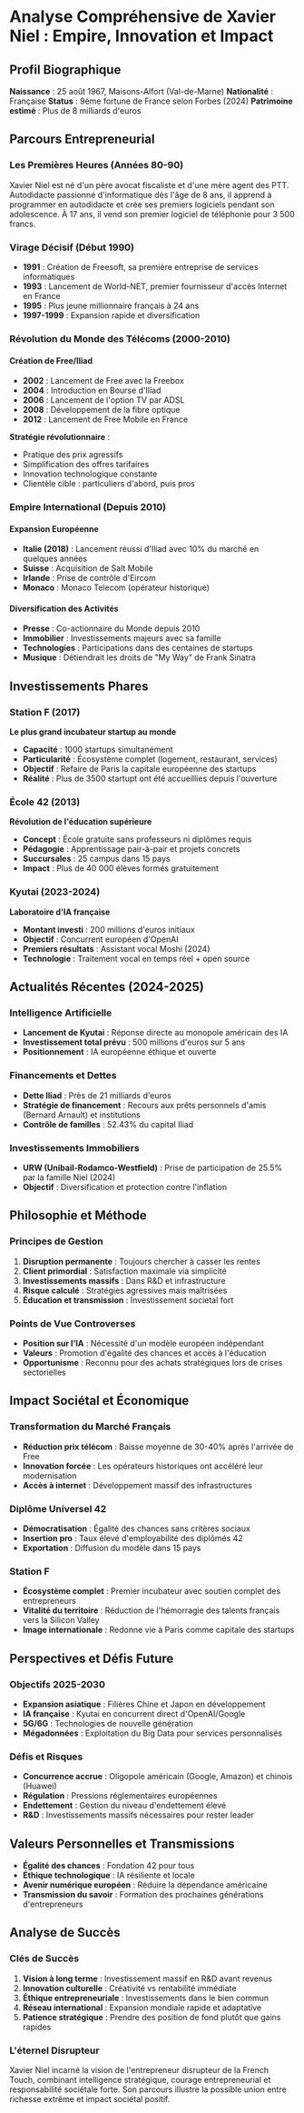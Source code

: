 # Analyse Compréhensive de Xavier Niel : Empire, Innovation et Impact

## Profil Biographique
**Naissance** : 25 août 1967, Maisons-Alfort (Val-de-Marne)
**Nationalité** : Française
**Status** : 9ème fortune de France selon Forbes (2024)
**Patrimoine estimé** : Plus de 8 milliards d'euros

## Parcours Entrepreneurial

### Les Premières Heures (Années 80-90)
Xavier Niel est né d'un père avocat fiscaliste et d'une mère agent des PTT. Autodidacte passionné d'informatique dès l'âge de 8 ans, il apprend à programmer en autodidacte et crée ses premiers logiciels pendant son adolescence. À 17 ans, il vend son premier logiciel de téléphonie pour 3 500 francs.

### Virage Décisif (Début 1990)
- **1991** : Création de Freesoft, sa première entreprise de services informatiques
- **1993** : Lancement de World-NET, premier fournisseur d'accès Internet en France
- **1995** : Plus jeune millionnaire français à 24 ans
- **1997-1999** : Expansion rapide et diversification

### Révolution du Monde des Télécoms (2000-2010)

#### Création de Free/Iliad
- **2002** : Lancement de Free avec la Freebox
- **2004** : Introduction en Bourse d'Iliad
- **2006** : Lancement de l'option TV par ADSL
- **2008** : Développement de la fibre optique
- **2012** : Lancement de Free Mobile en France

**Stratégie révolutionnaire** :
- Pratique des prix agressifs
- Simplification des offres tarifaires
- Innovation technologique constante
- Clientèle cible : particuliers d'abord, puis pros

### Empire International (Depuis 2010)

#### Expansion Européenne
- **Italie (2018)** : Lancement réussi d'Iliad avec 10% du marché en quelques années
- **Suisse** : Acquisition de Salt Mobile
- **Irlande** : Prise de contrôle d'Eircom
- **Monaco** : Monaco Telecom (opérateur historique)

#### Diversification des Activités
- **Presse** : Co-actionnaire du Monde depuis 2010
- **Immobilier** : Investissements majeurs avec sa famille
- **Technologies** : Participations dans des centaines de startups
- **Musique** : Détiendrait les droits de "My Way" de Frank Sinatra

## Investissements Phares

### Station F (2017)
**Le plus grand incubateur startup au monde**
- **Capacité** : 1000 startups simultanément
- **Particularité** : Écosystème complet (logement, restaurant, services)
- **Objectif** : Refaire de Paris la capitale européenne des startups
- **Réalité** : Plus de 3500 startupt ont été accueillies depuis l'ouverture

### École 42 (2013)
**Révolution de l'éducation supérieure**
- **Concept** : École gratuite sans professeurs ni diplômes requis
- **Pédagogie** : Apprentissage pair-à-pair et projets concrets
- **Succursales** : 25 campus dans 15 pays
- **Impact** : Plus de 40 000 élèves formés gratuitement

### Kyutai (2023-2024)
**Laboratoire d'IA française**
- **Montant investi** : 200 millions d'euros initiaux
- **Objectif** : Concurrent européen d'OpenAI
- **Premiers résultats** : Assistant vocal Moshi (2024)
- **Technologie** : Traitement vocal en temps réel + open source

## Actualités Récentes (2024-2025)

### Intelligence Artificielle
- **Lancement de Kyutai** : Réponse directe au monopole américain des IA
- **Investissement total prévu** : 500 millions d'euros sur 5 ans
- **Positionnement** : IA européenne éthique et ouverte

### Financements et Dettes
- **Dette Iliad** : Près de 21 milliards d'euros
- **Stratégie de financement** : Recours aux prêts personnels d'amis (Bernard Arnault) et institutions
- **Contrôle de familles** : 52.43% du capital Iliad

### Investissements Immobiliers
- **URW (Unibail-Rodamco-Westfield)** : Prise de participation de 25.5% par la famille Niel (2024)
- **Objectif** : Diversification et protection contre l'inflation

## Philosophie et Méthode

### Principes de Gestion
1. **Disruption permanente** : Toujours chercher à casser les rentes
2. **Client primordial** : Satisfaction maximale via simplicité
3. **Investissements massifs** : Dans R&D et infrastructure
4. **Risque calculé** : Stratégies agressives mais maîtrisées
5. **Éducation et transmission** : Investissement societal fort

### Points de Vue Controverses
- **Position sur l'IA** : Nécessité d'un modèle européen indépendant
- **Valeurs** : Promotion d'égalité des chances et accès à l'éducation
- **Opportunisme** : Reconnu pour des achats stratégiques lors de crises sectorielles

## Impact Sociétal et Économique

### Transformation du Marché Français
- **Réduction prix télécom** : Baisse moyenne de 30-40% après l'arrivée de Free
- **Innovation forcée** : Les opérateurs historiques ont accéléré leur modernisation
- **Accès à internet** : Développement massif des infrastructures

### Diplôme Universel 42
- **Démocratisation** : Égalité des chances sans critères sociaux
- **Insertion pro** : Taux élevé d'employabilité des diplômés 42
- **Exportation** : Diffusion du modèle dans 15 pays

### Station F
- **Écosystème complet** : Premier incubateur avec soutien complet des entrepreneurs
- **Vitalité du territoire** : Réduction de l'hémorragie des talents français vers la Silicon Valley
- **Image internationale** : Redonne vie à Paris comme capitale des startups

## Perspectives et Défis Future

### Objectifs 2025-2030
- **Expansion asiatique** : Filières Chine et Japon en développement
- **IA française** : Kyutai en concurrent direct d'OpenAI/Google
- **5G/6G** : Technologies de nouvelle génération
- **Mégadonnées** : Exploitation du Big Data pour services personnalisés

### Défis et Risques
- **Concurrence accrue** : Oligopole américain (Google, Amazon) et chinois (Huawei)
- **Régulation** : Pressions réglementaires européennes
- **Endettement** : Gestion du niveau d'endettement élevé
- **R&D** : Investissements massifs nécessaires pour rester leader

## Valeurs Personnelles et Transmissions
- **Égalité des chances** : Fondation 42 pour tous
- **Éthique technologique** : IA résiliente et locale
- **Avenir numérique européen** : Réduire la dépendance américaine
- **Transmission du savoir** : Formation des prochaines générations d'entrepreneurs

## Analyse de Succès

### Clés de Succès
1. **Vision à long terme** : Investissement massif en R&D avant revenus
2. **Innovation culturelle** : Créativité vs rentabilité immédiate
3. **Éthique entrepreneuriale** : Investissements dans le bien commun
4. **Réseau international** : Expansion mondiale rapide et adaptative
5. **Patience stratégique** : Prendre des position de fond plutôt que gains rapides

### L'éternel Disrupteur
Xavier Niel incarné la vision de l'entrepreneur disrupteur de la French Touch, combinant intelligence stratégique, courage entrepreneurial et responsabilité sociétale forte. Son parcours illustre la possible union entre richesse extrême et impact sociétal positif.